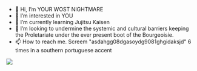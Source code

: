 - 👋 Hi, I’m YOUR WOST NIGHTMARE
- 👀 I’m interested in YOU
- 🌱 I’m currently learning Jujitsu Kaisen
- 💞️ I’m looking to undermine the systemic and cultural barriers keeping the Proletariate under the ever present boot of the Bourgeoisie.
- 📫 How to reach me. Screem "asdahgg08dgasoydg9081ghgidaksjd" 6 times in a southern portuguese accent

<html>
  <div>
    <img src="https://media.tenor.com/ap-go1GluMYAAAAC/cursed.gif"/>
  </div>
</html>
<!---
DionDune/DionDune is a ✨ special ✨ repository because its `README.md` (this file) appears on your GitHub profile.
You can click the Preview link to take a look at your changes.
--->
